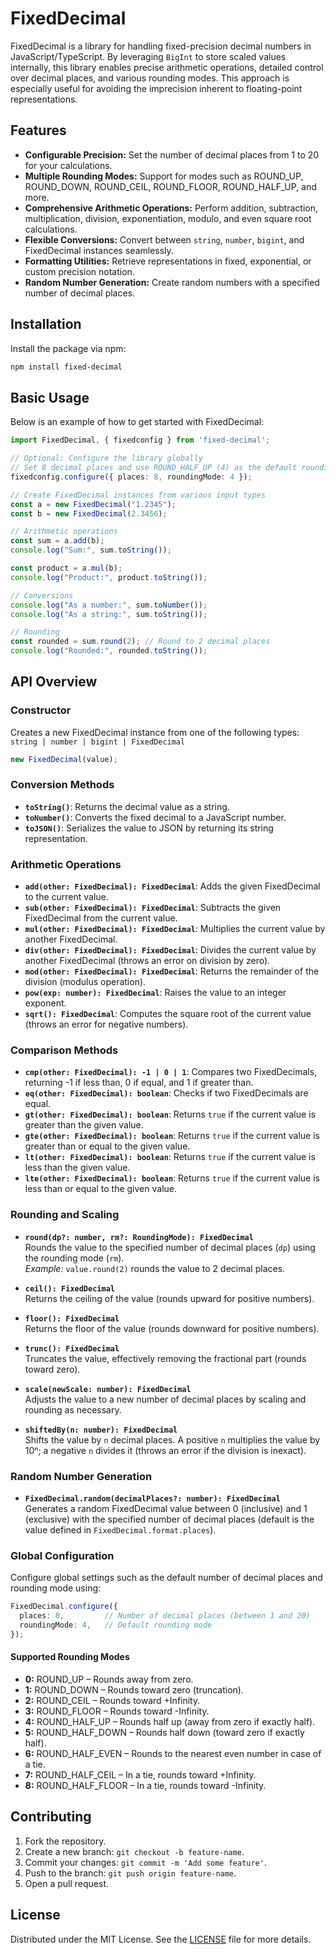 # FixedDecimal

FixedDecimal is a library for handling fixed-precision decimal numbers in JavaScript/TypeScript. By leveraging `BigInt` to store scaled values internally, this library enables precise arithmetic operations, detailed control over decimal places, and various rounding modes. This approach is especially useful for avoiding the imprecision inherent to floating-point representations.

## Features

- **Configurable Precision:** Set the number of decimal places from 1 to 20 for your calculations.
- **Multiple Rounding Modes:** Support for modes such as ROUND_UP, ROUND_DOWN, ROUND_CEIL, ROUND_FLOOR, ROUND_HALF_UP, and more.
- **Comprehensive Arithmetic Operations:** Perform addition, subtraction, multiplication, division, exponentiation, modulo, and even square root calculations.
- **Flexible Conversions:** Convert between `string`, `number`, `bigint`, and FixedDecimal instances seamlessly.
- **Formatting Utilities:** Retrieve representations in fixed, exponential, or custom precision notation.
- **Random Number Generation:** Create random numbers with a specified number of decimal places.

## Installation

Install the package via npm:

```bash
npm install fixed-decimal
```

## Basic Usage

Below is an example of how to get started with FixedDecimal:

```ts
import FixedDecimal, { fixedconfig } from 'fixed-decimal';

// Optional: Configure the library globally
// Set 8 decimal places and use ROUND_HALF_UP (4) as the default rounding mode
fixedconfig.configure({ places: 8, roundingMode: 4 });

// Create FixedDecimal instances from various input types
const a = new FixedDecimal("1.2345");
const b = new FixedDecimal(2.3456);

// Arithmetic operations
const sum = a.add(b);
console.log("Sum:", sum.toString());

const product = a.mul(b);
console.log("Product:", product.toString());

// Conversions
console.log("As a number:", sum.toNumber());
console.log("As a string:", sum.toString());

// Rounding
const rounded = sum.round(2); // Round to 2 decimal places
console.log("Rounded:", rounded.toString());
```

## API Overview

### Constructor

Creates a new FixedDecimal instance from one of the following types:  
`string | number | bigint | FixedDecimal`

```ts
new FixedDecimal(value);
```

### Conversion Methods

- **`toString()`**: Returns the decimal value as a string.
- **`toNumber()`**: Converts the fixed decimal to a JavaScript number.
- **`toJSON()`**: Serializes the value to JSON by returning its string representation.

### Arithmetic Operations

- **`add(other: FixedDecimal): FixedDecimal`**: Adds the given FixedDecimal to the current value.
- **`sub(other: FixedDecimal): FixedDecimal`**: Subtracts the given FixedDecimal from the current value.
- **`mul(other: FixedDecimal): FixedDecimal`**: Multiplies the current value by another FixedDecimal.
- **`div(other: FixedDecimal): FixedDecimal`**: Divides the current value by another FixedDecimal (throws an error on division by zero).
- **`mod(other: FixedDecimal): FixedDecimal`**: Returns the remainder of the division (modulus operation).
- **`pow(exp: number): FixedDecimal`**: Raises the value to an integer exponent.
- **`sqrt(): FixedDecimal`**: Computes the square root of the current value (throws an error for negative numbers).

### Comparison Methods

- **`cmp(other: FixedDecimal): -1 | 0 | 1`**: Compares two FixedDecimals, returning -1 if less than, 0 if equal, and 1 if greater than.
- **`eq(other: FixedDecimal): boolean`**: Checks if two FixedDecimals are equal.
- **`gt(other: FixedDecimal): boolean`**: Returns `true` if the current value is greater than the given value.
- **`gte(other: FixedDecimal): boolean`**: Returns `true` if the current value is greater than or equal to the given value.
- **`lt(other: FixedDecimal): boolean`**: Returns `true` if the current value is less than the given value.
- **`lte(other: FixedDecimal): boolean`**: Returns `true` if the current value is less than or equal to the given value.

### Rounding and Scaling

- **`round(dp?: number, rm?: RoundingMode): FixedDecimal`**  
  Rounds the value to the specified number of decimal places (`dp`) using the rounding mode (`rm`).  
  _Example:_ `value.round(2)` rounds the value to 2 decimal places.

- **`ceil(): FixedDecimal`**  
  Returns the ceiling of the value (rounds upward for positive numbers).

- **`floor(): FixedDecimal`**  
  Returns the floor of the value (rounds downward for positive numbers).

- **`trunc(): FixedDecimal`**  
  Truncates the value, effectively removing the fractional part (rounds toward zero).

- **`scale(newScale: number): FixedDecimal`**  
  Adjusts the value to a new number of decimal places by scaling and rounding as necessary.

- **`shiftedBy(n: number): FixedDecimal`**  
  Shifts the value by `n` decimal places. A positive `n` multiplies the value by 10ⁿ; a negative `n` divides it (throws an error if the division is inexact).

### Random Number Generation

- **`FixedDecimal.random(decimalPlaces?: number): FixedDecimal`**  
  Generates a random FixedDecimal value between 0 (inclusive) and 1 (exclusive) with the specified number of decimal places (default is the value defined in `FixedDecimal.format.places`).

### Global Configuration

Configure global settings such as the default number of decimal places and rounding mode using:

```ts
FixedDecimal.configure({
  places: 8,         // Number of decimal places (between 1 and 20)
  roundingMode: 4,   // Default rounding mode
});
```

#### Supported Rounding Modes

- **0:** ROUND_UP – Rounds away from zero.
- **1:** ROUND_DOWN – Rounds toward zero (truncation).
- **2:** ROUND_CEIL – Rounds toward +Infinity.
- **3:** ROUND_FLOOR – Rounds toward -Infinity.
- **4:** ROUND_HALF_UP – Rounds half up (away from zero if exactly half).
- **5:** ROUND_HALF_DOWN – Rounds half down (toward zero if exactly half).
- **6:** ROUND_HALF_EVEN – Rounds to the nearest even number in case of a tie.
- **7:** ROUND_HALF_CEIL – In a tie, rounds toward +Infinity.
- **8:** ROUND_HALF_FLOOR – In a tie, rounds toward -Infinity.

## Contributing

1. Fork the repository.
2. Create a new branch: `git checkout -b feature-name`.
3. Commit your changes: `git commit -m 'Add some feature'`.
4. Push to the branch: `git push origin feature-name`.
5. Open a pull request.

## License

Distributed under the MIT License. See the [LICENSE](LICENSE) file for more details.